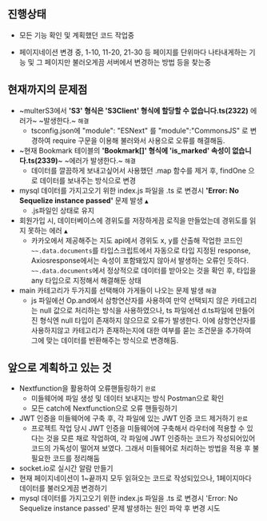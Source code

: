 ## 진행상태

-  모든 기능 확인 및 계획했던 코드 작업중

-  페이지네이션 변경 중, 1-10, 11-20, 21-30 등 페이지를 단위마다 나타내게하는 기능 및 그 페이지만 불러오게끔 서버에서 변경하는 방법 등을 찾는중

## **현재까지의 문제점**

-   ~multerS3에서 **'S3' 형식은 'S3Client' 형식에 할당할 수 없습니다.ts(2322)** 에러가~ ~발생한다.~ `해결`
    -  tsconfig.json에 "module": "ESNext" 를  "module":"CommonsJS" 로 변경하여 require 구문을 이용해 불러와서 사용으로 오류를 해결해둠.
-   ~현재 Bookmark 테이블의 **'Bookmark\[\]' 형식에 'is\_marked' 속성이 없습니다.ts(2339)**~ ~에러가 발생한다.~ `해결`
    - 데이터를 깔끔하게 보내고싶어서 사용했던 .map 함수를 제거 후, findOne 으로 데이터를 보내주는 방식으로 변경
-   mysql 데이터를 가지고오기 위한 index.js 파일을 .ts 로 변경시 **'Error: No Sequelize instance passed'** 문제 발생 `▲`
    - .js파일인 상태로 유지
-   회원가입 시, 데이터베이스에 경위도를 저장하게끔 로직을 만들었는데 경위도를 읽지 못하는 에러 `▲`
    - 카카오에서 제공해주는 지도 api에서 경위도 x, y를 산출해 작업한 코드인 `~~.data.documents`를 타입스크립트에서 자동으로 타입 지정된 response, Axiosresponse에서는 속성이 포함돼있지 않아서 발생하는 오류인 듯하다. `~~.data.documents`에서 정상적으로 데이터를 받아오는 것을 확인 후, 타입을 any 타입으로 지정해서 해결해둔 상태
-   main 카테고리가 두가지를 선택해야 가게들이 나오는 문제 발생 `해결`
    - js 파일에선 Op.and에서 삼항연산자를 사용하여 만약 선택되지 않은 카테고리는 null 값으로 처리하는 방식을 사용하였으나, ts 파일에선 d.ts파일에 만들어진 형식엔 null 타입이 존재하지 않으므로 오류가 발생한다. 이에 삼항연산자를 사용하지않고 카테고리가 존재하는지에 대한 여부를 묻는 조건문을 추가하여 그에 맞는 데이터를 반환해주는 방식으로 변경해둠.

## **앞으로 계획하고 있는 것**

-   Nextfunction을 활용하여 오류핸들링하기 `완료`
    -  미들웨어에 파일 생성 및 데이터 보내지는 방식 Postman으로 확인
    -  모든 catch에 Nextfunction으로 오류 핸들링하기
-   JWT 인증을 미들웨어에 구축 후, 각 파일에 있는 JWT 인증 코드 제거하기 `완료`
    -  프로젝트 작업 당시 JWT 인증을 미들웨어에 구축해서 라우터에 적용할 수 있다는 것을 모른 채로 작업하여, 각 파일에 JWT 인증하는 코드가 작성되어있어
    코드의 가독성이 떨어져 보였다. 그래서 미들웨어로 처리하는 방법을 적용 후 불필요한 코드를 정리해둠
-   socket.io로 실시간 알람 만들기
-   현재 페이지네이션이 1~끝까지 모두 읽혀오는 코드로 작성되있으나, 1페이지마다 데이터를 불러오게끔 변경하기
-   mysql 데이터를 가지고오기 위한 index.js 파일을 .ts 로 변경시 'Error: No Sequelize instance passed' 문제 발생하는 원인 파악 후 변경 시도
